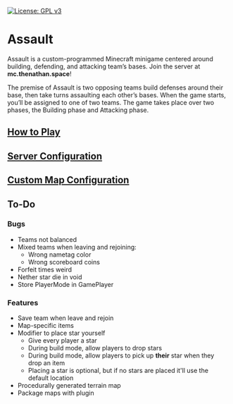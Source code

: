 [![License: GPL v3](https://img.shields.io/badge/License-GPLv3-blue.svg)](https://www.gnu.org/licenses/gpl-3.0)

# Assault

Assault is a custom-programmed Minecraft minigame centered around building, defending, and attacking team’s bases. Join
the server at **mc.thenathan.space**!

The premise of Assault is two opposing teams build defenses around their base, then take turns assaulting each other’s
bases. When the game starts, you’ll be assigned to one of two teams. The game takes place over two phases, the Building
phase and Attacking phase.

## [How to Play](https://github.com/TheKingElessar/Assault/wiki/How-to-Play)

## [Server Configuration](https://github.com/TheKingElessar/Assault/wiki/Plugin-Configuration)

## [Custom Map Configuration](https://github.com/TheKingElessar/Assault/wiki/Map-Configuration)

## To-Do

### Bugs

- Teams not balanced
- Mixed teams when leaving and rejoining:
    - Wrong nametag color
    - Wrong scoreboard coins
- Forfeit times weird
- Nether star die in void
- Store PlayerMode in GamePlayer

### Features

- Save team when leave and rejoin
- Map-specific items
- Modifier to place star yourself
  - Give every player a star
  - During build mode, allow players to drop stars
  - During build mode, allow players to pick up **their** star when they drop an item
  - Placing a star is optional, but if no stars are placed it'll use the default location
- Procedurally generated terrain map
- Package maps with plugin